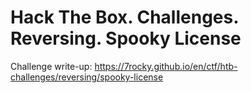 # Hack The Box. Challenges. Reversing. Spooky License

Challenge write-up: https://7rocky.github.io/en/ctf/htb-challenges/reversing/spooky-license

